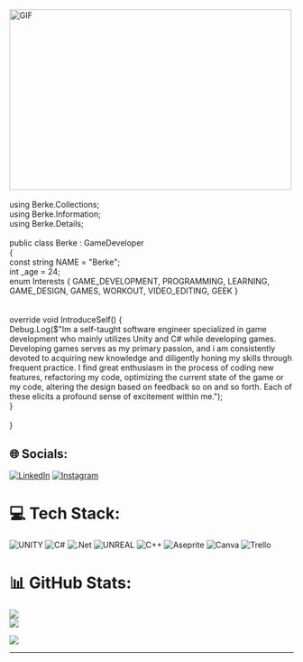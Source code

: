 ##
<img align="top" align ="middle" alt="GIF" src="https://i.giphy.com/media/YQGTMkgCZpOpdnNX5R/giphy.webp"  width="500" height="320" /><br><br>using Berke.Collections;    <br>using Berke.Information;     <br>using Berke.Details;<br><br>public class Berke : GameDeveloper                           <br>{                                                                        <br>  const string NAME = "Berke";                                   <br>  int _age = 24;                                    <br>          enum Interests { GAME_DEVELOPMENT, PROGRAMMING, LEARNING, GAME_DESIGN, GAMES, WORKOUT, VIDEO_EDITING, GEEK }            <br>   <br>           <br>   override void IntroduceSelf() {<br> Debug.Log($"Im a self-taught software engineer specialized in game development who mainly utilizes Unity and C# while developing games. Developing games serves as my primary passion, and i am consistently devoted to acquiring new knowledge and diligently honing my skills through frequent practice. I find great enthusiasm in the process of coding new features, refactoring my code, optimizing the current state of the game or my code, altering the design based on feedback so on and so forth. Each of these elicits a profound sense of excitement within me."); <br> } <br> <br> }

## 🌐 Socials:
[![LinkedIn](https://img.shields.io/badge/LinkedIn-%230077B5.svg?logo=linkedin&logoColor=white)](https://linkedin.com/in/berkekonargocer) [![Instagram](https://img.shields.io/badge/Instagram-%23E4405F.svg?logo=Instagram&logoColor=white)](https://instagram.com/berkekonargocer) 

# 💻 Tech Stack:
![UNITY](https://img.shields.io/badge/Unity-%2320232a.svg?style=for-the-badge&logo=unity&logoColor=white) ![C#](https://img.shields.io/badge/c%23-%23239120.svg?style=for-the-badge&logo=c-sharp&logoColor=white) ![.Net](https://img.shields.io/badge/.NET-5C2D91?style=for-the-badge&logo=.net&logoColor=white) ![UNREAL](https://img.shields.io/badge/unreal-%2320232a.svg?style=for-the-badge&logo=unreal-engine&logoColor=white) ![C++](https://img.shields.io/badge/c++-%2300599C.svg?style=for-the-badge&logo=c%2B%2B&logoColor=white) ![Aseprite](https://img.shields.io/badge/Aseprite-FFFFFF?style=for-the-badge&logo=Aseprite&logoColor=#7D929E) ![Canva](https://img.shields.io/badge/Canva-%2300C4CC.svg?style=for-the-badge&logo=Canva&logoColor=white) ![Trello](https://img.shields.io/badge/Trello-%23026AA7.svg?style=for-the-badge&logo=Trello&logoColor=white)

# 📊 GitHub Stats:
![](https://github-readme-streak-stats.herokuapp.com/?user=berkekonargocer&theme=vision-friendly-dark&hide_border=false)<br/>
![](https://github-readme-stats-sigma-five.vercel.app/api/top-langs/?username=berkekonargocer&theme=vision-friendly-dark&hide_border=false&include_all_commits=false&count_private=true&layout=compact)

![](https://quotes-github-readme.vercel.app/api?type=horizontal&theme=radical)

---
